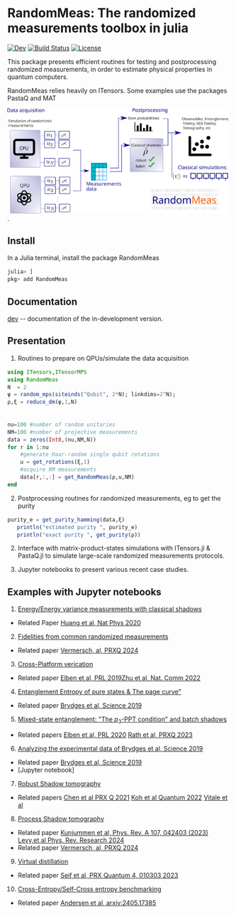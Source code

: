 # RandomMeas: The randomized measurements toolbox in julia

[![Dev](https://img.shields.io/badge/docs-dev-blue.svg)](https://bvermersch.github.io/RandomMeas.jl/dev/)
[![Build Status](https://github.com/bvermersch/RandomMeas.jl/actions/workflows/CI.yml/badge.svg?branch=main)](https://github.com/bvermersch/RandomMeas.jl/actions/workflows/CI.yml?query=branch%3Amain)
[![License](https://img.shields.io/badge/License-Apache%202.0-blue.svg)](https://opensource.org/licenses/Apache-2.0)

This package presents efficient routines for testing and postprocessing randomized measurements, in order to estimate physical properties in quantum computers.

RandomMeas relies heavily on ITensors. Some examples use the packages PastaQ and MAT

<img src="Pics/RandomMeas.png" alt="drawing" width="500"/>.

## Install

In a Julia terminal, install the package RandomMeas

```julia
julia> ]
pkg> add RandomMeas
```

## Documentation

[dev](https://bvermersch.github.io/RandomMeas.jl/dev/) -- documentation of the in-development version.

## Presentation

1) Routines to prepare on QPUs/simulate the data acquisition

 ```julia
 using ITensors,ITensorMPS
 using RandomMeas
 N  = 2
 ψ = random_mps(siteinds("Qubit", 2*N); linkdims=2^N);
 ρ,ξ = reduce_dm(ψ,1,N)
 

 nu=100 #number of random unitaries
 NM=100 #number of projective measurements
 data = zeros(Int8,(nu,NM,N))
 for r in 1:nu
     #generate Haar-random single qubit rotations
     u = get_rotations(ξ,1)
     #acquire RM measurements
     data[r,:,:] = get_RandomMeas(ρ,u,NM)
 end
 ```

2) Postprocessing routines for randomized measurements, eg to get the purity

 ```julia
 purity_e = get_purity_hamming(data,ξ)
    println("estimated purity ", purity_e)
    println("exact purity ", get_purity(ρ))
 ```

2) Interface with matrix-product-states simulations with ITensors.jl & PastaQ.jl to simulate large-scale randomized measurements protocols.

3) Jupyter notebooks to present various recent case studies.

## Examples with Jupyter notebooks

1) [Energy/Energy variance measurements with classical shadows](https://github.com/bvermersch/RandomMeas.jl/blob/main/examples/EnergyVarianceMeasurements.ipynb)

+ Related Paper [Huang et al, Nat Phys 2020](https://doi.org/10.1038/s41567-020-0932-7)

2) [Fidelities from common randomized measurements](https://github.com/bvermersch/RandomMeas.jl/blob/main/examples/FidelityCommonRandomizedMeasurements.ipynb)

+ Related paper [Vermersch, al, PRXQ 2024](https://doi.org/10.1103/PRXQuantum.5.010352)

3) [Cross-Platform verication](https://github.com/bvermersch/RandomMeas.jl/blob/main/examples/CrossPlatform.ipynb)

+ Related paper [Elben et al, PRL 2019](https://doi.org/10.1103/PhysRevLett.124.010504)[Zhu et al, Nat. Comm 2022](https://www.nature.com/articles/s41467-022-34279-5)

4) [Entanglement Entropy of pure states & The page curve"](https://github.com/bvermersch/RandomMeas.jl/blob/main/examples/PureStateEntanglement.ipynb)

+ Related paper [Brydges et al, Science 2019](https://doi.org/10.1126/science.aau4963)

5) [Mixed-state entanglement: "The $p_3$-PPT condition" and batch shadows](https://github.com/bvermersch/RandomMeas.jl/blob/main/examples/MixedStateEntanglement.ipynb)

+ Related papers [Elben et al, PRL 2020](https://link.aps.org/doi/10.1103/PhysRevLett.125.200501)   [Rath et al, PRXQ 2023](https://doi.org/10.1103/PRXQuantum.4.010318)

6) [Analyzing the experimental data of Brydges et al, Science 2019](https://github.com/bvermersch/RandomMeas.jl/blob/main/examples/BrydgesScience2019.ipynb)

+ Related paper [Brydges et al, Science 2019](https://doi.org/10.1126/science.aau4963)
+ [Jupyter notebook]

7) [Robust Shadow tomography](https://github.com/bvermersch/RandomMeas.jl/blob/main/examples/RobustShadowTomography.ipynb)

+ Related papers
 [Chen et al PRX Q 2021](https://doi.org/10.1103/PRXQuantum.2.030348)
 [Koh et al Quantum 2022](https://quantum-journal.org/papers/q-2022-08-16-776/)
 [Vitale et al](http://arxiv.org/abs/2307.16882)

8) [Process Shadow tomography](https://github.com/bvermersch/RandomMeas.jl/blob/main/examples/ProcessShadowTomography.ipynb)

+ Related paper [Kunjummen et al, Phys. Rev. A 107, 042403 (2023)](https://journals.aps.org/pra/abstract/10.1103/PhysRevA.107.042403)
  [Levy,et al Phys. Rev. Research 2024](https://journals.aps.org/prresearch/abstract/10.1103/PhysRevResearch.6.013029)
+ Related paper [Vermersch, al, PRXQ 2024](https://doi.org/10.1103/PRXQuantum.5.010352)

9) [Virtual distillation](https://github.com/bvermersch/RandomMeas.jl/blob/main/examples/VirtualDistillation.ipynb)

+ Related paper [Seif et al, PRX Quantum 4, 010303 2023](https://journals.aps.org/prxquantum/abstract/10.1103/PRXQuantum.4.010303)

10) [Cross-Entropy/Self-Cross entropy benchmarking](https://github.com/bvermersch/RandomMeas.jl/blob/main/examples/CrossEntropy.ipynb)

+ Related paper [Andersen et al, arxiv:2405.17385](https://arxiv.org/abs/2405.17385)
